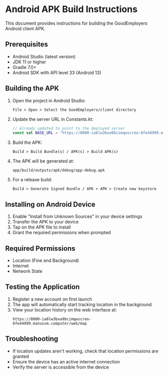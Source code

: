 # Android APK Build Instructions

This document provides instructions for building the GoodEmployers Android client APK.

## Prerequisites

- Android Studio (latest version)
- JDK 11 or higher
- Gradle 7.0+
- Android SDK with API level 33 (Android 13)

## Building the APK

1. Open the project in Android Studio:
   ```
   File > Open > Select the GoodEmployers/client directory
   ```

2. Update the server URL in Constants.kt:
   ```kotlin
   // Already updated to point to the deployed server
   const val BASE_URL = "https://8000-ia6lw3bxw9bcimqwscreo-6fe44999.manusvm.computer/"
   ```

3. Build the APK:
   ```
   Build > Build Bundle(s) / APK(s) > Build APK(s)
   ```

4. The APK will be generated at:
   ```
   app/build/outputs/apk/debug/app-debug.apk
   ```

5. For a release build:
   ```
   Build > Generate Signed Bundle / APK > APK > Create new keystore
   ```

## Installing on Android Device

1. Enable "Install from Unknown Sources" in your device settings
2. Transfer the APK to your device
3. Tap on the APK file to install
4. Grant the required permissions when prompted

## Required Permissions

- Location (Fine and Background)
- Internet
- Network State

## Testing the Application

1. Register a new account on first launch
2. The app will automatically start tracking location in the background
3. View your location history on the web interface at:
   ```
   https://8000-ia6lw3bxw9bcimqwscreo-6fe44999.manusvm.computer/web/map
   ```

## Troubleshooting

- If location updates aren't working, check that location permissions are granted
- Ensure the device has an active internet connection
- Verify the server is accessible from the device
